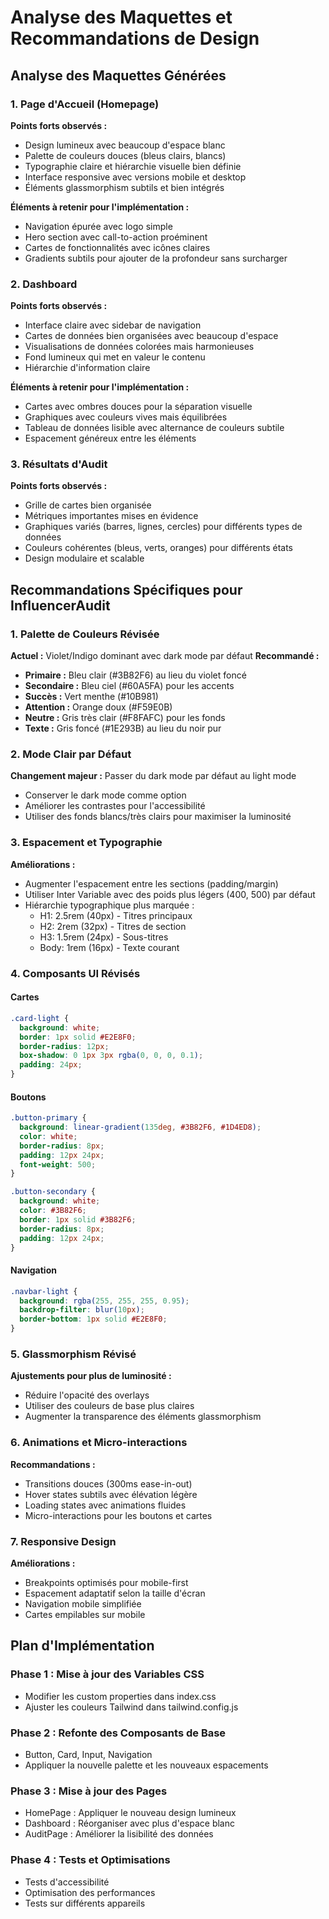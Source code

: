 # Analyse des Maquettes et Recommandations de Design

## Analyse des Maquettes Générées

### 1. Page d'Accueil (Homepage)
**Points forts observés :**
- Design lumineux avec beaucoup d'espace blanc
- Palette de couleurs douces (bleus clairs, blancs)
- Typographie claire et hiérarchie visuelle bien définie
- Interface responsive avec versions mobile et desktop
- Éléments glassmorphism subtils et bien intégrés

**Éléments à retenir pour l'implémentation :**
- Navigation épurée avec logo simple
- Hero section avec call-to-action proéminent
- Cartes de fonctionnalités avec icônes claires
- Gradients subtils pour ajouter de la profondeur sans surcharger

### 2. Dashboard
**Points forts observés :**
- Interface claire avec sidebar de navigation
- Cartes de données bien organisées avec beaucoup d'espace
- Visualisations de données colorées mais harmonieuses
- Fond lumineux qui met en valeur le contenu
- Hiérarchie d'information claire

**Éléments à retenir pour l'implémentation :**
- Cartes avec ombres douces pour la séparation visuelle
- Graphiques avec couleurs vives mais équilibrées
- Tableau de données lisible avec alternance de couleurs subtile
- Espacement généreux entre les éléments

### 3. Résultats d'Audit
**Points forts observés :**
- Grille de cartes bien organisée
- Métriques importantes mises en évidence
- Graphiques variés (barres, lignes, cercles) pour différents types de données
- Couleurs cohérentes (bleus, verts, oranges) pour différents états
- Design modulaire et scalable

## Recommandations Spécifiques pour InfluencerAudit

### 1. Palette de Couleurs Révisée
**Actuel :** Violet/Indigo dominant avec dark mode par défaut
**Recommandé :**
- **Primaire :** Bleu clair (#3B82F6) au lieu du violet foncé
- **Secondaire :** Bleu ciel (#60A5FA) pour les accents
- **Succès :** Vert menthe (#10B981)
- **Attention :** Orange doux (#F59E0B)
- **Neutre :** Gris très clair (#F8FAFC) pour les fonds
- **Texte :** Gris foncé (#1E293B) au lieu du noir pur

### 2. Mode Clair par Défaut
**Changement majeur :** Passer du dark mode par défaut au light mode
- Conserver le dark mode comme option
- Améliorer les contrastes pour l'accessibilité
- Utiliser des fonds blancs/très clairs pour maximiser la luminosité

### 3. Espacement et Typographie
**Améliorations :**
- Augmenter l'espacement entre les sections (padding/margin)
- Utiliser Inter Variable avec des poids plus légers (400, 500) par défaut
- Hiérarchie typographique plus marquée :
  - H1: 2.5rem (40px) - Titres principaux
  - H2: 2rem (32px) - Titres de section
  - H3: 1.5rem (24px) - Sous-titres
  - Body: 1rem (16px) - Texte courant

### 4. Composants UI Révisés

#### Cartes
```css
.card-light {
  background: white;
  border: 1px solid #E2E8F0;
  border-radius: 12px;
  box-shadow: 0 1px 3px rgba(0, 0, 0, 0.1);
  padding: 24px;
}
```

#### Boutons
```css
.button-primary {
  background: linear-gradient(135deg, #3B82F6, #1D4ED8);
  color: white;
  border-radius: 8px;
  padding: 12px 24px;
  font-weight: 500;
}

.button-secondary {
  background: white;
  color: #3B82F6;
  border: 1px solid #3B82F6;
  border-radius: 8px;
  padding: 12px 24px;
}
```

#### Navigation
```css
.navbar-light {
  background: rgba(255, 255, 255, 0.95);
  backdrop-filter: blur(10px);
  border-bottom: 1px solid #E2E8F0;
}
```

### 5. Glassmorphism Révisé
**Ajustements pour plus de luminosité :**
- Réduire l'opacité des overlays
- Utiliser des couleurs de base plus claires
- Augmenter la transparence des éléments glassmorphism

### 6. Animations et Micro-interactions
**Recommandations :**
- Transitions douces (300ms ease-in-out)
- Hover states subtils avec élévation légère
- Loading states avec animations fluides
- Micro-interactions pour les boutons et cartes

### 7. Responsive Design
**Améliorations :**
- Breakpoints optimisés pour mobile-first
- Espacement adaptatif selon la taille d'écran
- Navigation mobile simplifiée
- Cartes empilables sur mobile

## Plan d'Implémentation

### Phase 1 : Mise à jour des Variables CSS
- Modifier les custom properties dans index.css
- Ajuster les couleurs Tailwind dans tailwind.config.js

### Phase 2 : Refonte des Composants de Base
- Button, Card, Input, Navigation
- Appliquer la nouvelle palette et les nouveaux espacements

### Phase 3 : Mise à jour des Pages
- HomePage : Appliquer le nouveau design lumineux
- Dashboard : Réorganiser avec plus d'espace blanc
- AuditPage : Améliorer la lisibilité des données

### Phase 4 : Tests et Optimisations
- Tests d'accessibilité
- Optimisation des performances
- Tests sur différents appareils

